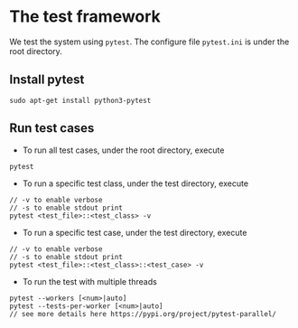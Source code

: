 # The test framework

We test the system using `pytest`. The configure file `pytest.ini` is under the root directory.

## Install pytest
```
sudo apt-get install python3-pytest
```

## Run test cases

- To run all test cases, under the root directory, execute
```
pytest
```

- To run a specific test class, under the test directory, execute
```
// -v to enable verbose
// -s to enable stdout print
pytest <test_file>::<test_class> -v
```

- To run a specific test case, under the test directory, execute
```
// -v to enable verbose
// -s to enable stdout print
pytest <test_file>::<test_class>::<test_case> -v
```

- To run the test with multiple threads
```
pytest --workers [<num>|auto]
pytest --tests-per-worker [<num>|auto]
// see more details here https://pypi.org/project/pytest-parallel/
```
